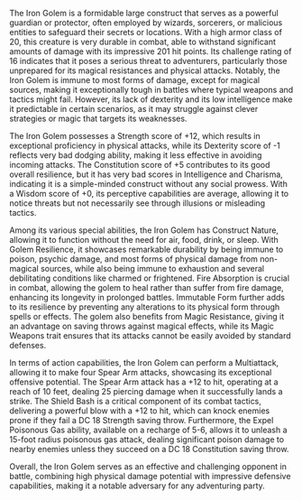 The Iron Golem is a formidable large construct that serves as a powerful guardian or protector, often employed by wizards, sorcerers, or malicious entities to safeguard their secrets or locations. With a high armor class of 20, this creature is very durable in combat, able to withstand significant amounts of damage with its impressive 201 hit points. Its challenge rating of 16 indicates that it poses a serious threat to adventurers, particularly those unprepared for its magical resistances and physical attacks. Notably, the Iron Golem is immune to most forms of damage, except for magical sources, making it exceptionally tough in battles where typical weapons and tactics might fail. However, its lack of dexterity and its low intelligence make it predictable in certain scenarios, as it may struggle against clever strategies or magic that targets its weaknesses.

The Iron Golem possesses a Strength score of +12, which results in exceptional proficiency in physical attacks, while its Dexterity score of -1 reflects very bad dodging ability, making it less effective in avoiding incoming attacks. The Constitution score of +5 contributes to its good overall resilience, but it has very bad scores in Intelligence and Charisma, indicating it is a simple-minded construct without any social prowess. With a Wisdom score of +0, its perceptive capabilities are average, allowing it to notice threats but not necessarily see through illusions or misleading tactics.

Among its various special abilities, the Iron Golem has Construct Nature, allowing it to function without the need for air, food, drink, or sleep. With Golem Resilience, it showcases remarkable durability by being immune to poison, psychic damage, and most forms of physical damage from non-magical sources, while also being immune to exhaustion and several debilitating conditions like charmed or frightened. Fire Absorption is crucial in combat, allowing the golem to heal rather than suffer from fire damage, enhancing its longevity in prolonged battles. Immutable Form further adds to its resilience by preventing any alterations to its physical form through spells or effects. The golem also benefits from Magic Resistance, giving it an advantage on saving throws against magical effects, while its Magic Weapons trait ensures that its attacks cannot be easily avoided by standard defenses.

In terms of action capabilities, the Iron Golem can perform a Multiattack, allowing it to make four Spear Arm attacks, showcasing its exceptional offensive potential. The Spear Arm attack has a +12 to hit, operating at a reach of 10 feet, dealing 25 piercing damage when it successfully lands a strike. The Shield Bash is a critical component of its combat tactics, delivering a powerful blow with a +12 to hit, which can knock enemies prone if they fail a DC 18 Strength saving throw. Furthermore, the Expel Poisonous Gas ability, available on a recharge of 5-6, allows it to unleash a 15-foot radius poisonous gas attack, dealing significant poison damage to nearby enemies unless they succeed on a DC 18 Constitution saving throw.

Overall, the Iron Golem serves as an effective and challenging opponent in battle, combining high physical damage potential with impressive defensive capabilities, making it a notable adversary for any adventuring party.